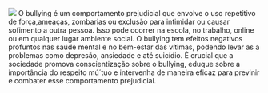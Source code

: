 ![](https://www.resguarda.com/wp-content/uploads/2023/04/Bullying.jpg)
O bullying é um comportamento prejudicial que envolve o uso repetitivo de força,ameaças,
zombarias ou exclusão para intimidar ou causar sofimento a outra pessoa. Isso pode
ocorrer na escola, no trabalho, online ou em qualquer lugar ambiente social.
O bullying tem efeitos negativos profuntos nas saúde mental e no bem-estar das vítimas, 
podendo levar as a problemas como depresão, ansiedade e até suicídio. È crucial que a sociedade 
promova conscientização sobre o bullying, eduque sobre a importância do respeito mú´tuo e intervenha de maneira
eficaz para previnir e combater esse comportamento prejudicial.

